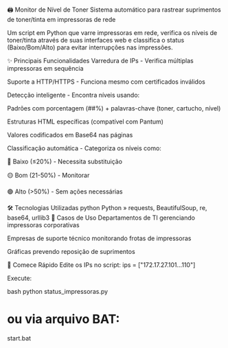 🖨️ Monitor de Nível de Toner
Sistema automático para rastrear suprimentos de toner/tinta em impressoras de rede

Um script em Python que varre impressoras em rede, verifica os níveis de toner/tinta através de suas interfaces web e classifica o status (Baixo/Bom/Alto) para evitar interrupções nas impressões.

✨ Principais Funcionalidades
Varredura de IPs - Verifica múltiplas impressoras em sequência

Suporte a HTTP/HTTPS - Funciona mesmo com certificados inválidos

Detecção inteligente - Encontra níveis usando:

Padrões com porcentagem (##%) + palavras-chave (toner, cartucho, nível)

Estruturas HTML específicas (compatível com Pantum)

Valores codificados em Base64 nas páginas

Classificação automática - Categoriza os níveis como:

🔴 Baixo (≤20%) - Necessita substituição

🟡 Bom (21-50%) - Monitorar

🟢 Alto (>50%) - Sem ações necessárias

🛠️ Tecnologias Utilizadas
python
Python » requests, BeautifulSoup, re, base64, urllib3
🚀 Casos de Uso
Departamentos de TI gerenciando impressoras corporativas

Empresas de suporte técnico monitorando frotas de impressoras

Gráficas prevendo reposição de suprimentos

📌 Comece Rápido
Edite os IPs no script: ips = ["172.17.27.101...110"]

Execute:

bash
python status_impressoras.py
# ou via arquivo BAT:
start.bat
